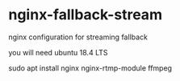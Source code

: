 # nginx-fallback-stream
nginx configuration for streaming fallback

you will need ubuntu 18.4 LTS

sudo apt install nginx nginx-rtmp-module ffmpeg 
